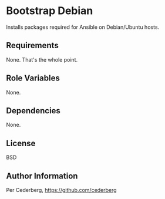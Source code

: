 Bootstrap Debian
================
Installs packages required for Ansible on Debian/Ubuntu hosts.

Requirements
------------
None. That's the whole point.

Role Variables
--------------
None.

Dependencies
------------
None.

License
-------
BSD

Author Information
------------------
Per Cederberg, https://github.com/cederberg
